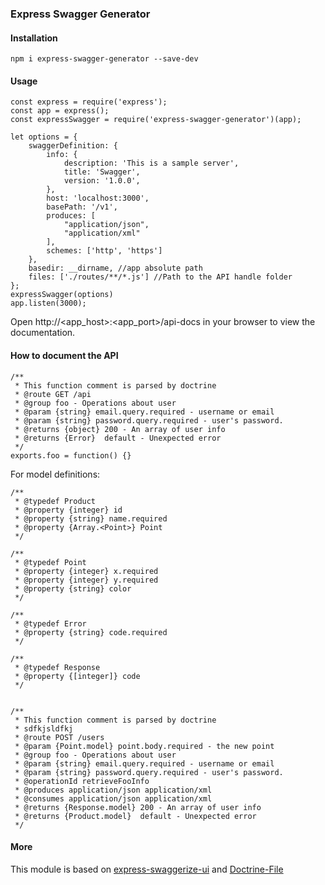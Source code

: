 ### Express Swagger Generator

#### Installation

```
npm i express-swagger-generator --save-dev
```

#### Usage

```
const express = require('express');
const app = express();
const expressSwagger = require('express-swagger-generator')(app);

let options = {
    swaggerDefinition: {
        info: {
            description: 'This is a sample server',
            title: 'Swagger',
            version: '1.0.0',
        },
        host: 'localhost:3000',
        basePath: '/v1',
        produces: [
            "application/json",
            "application/xml"
        ],
        schemes: ['http', 'https']
    },
    basedir: __dirname, //app absolute path
    files: ['./routes/**/*.js'] //Path to the API handle folder
};
expressSwagger(options)
app.listen(3000);
```

Open http://<app_host>:<app_port>/api-docs in your browser to view the documentation.

#### How to document the API

```
/**
 * This function comment is parsed by doctrine
 * @route GET /api
 * @group foo - Operations about user
 * @param {string} email.query.required - username or email
 * @param {string} password.query.required - user's password.
 * @returns {object} 200 - An array of user info
 * @returns {Error}  default - Unexpected error
 */
exports.foo = function() {}
```

For model definitions:

```
/**
 * @typedef Product
 * @property {integer} id
 * @property {string} name.required
 * @property {Array.<Point>} Point
 */

/**
 * @typedef Point
 * @property {integer} x.required
 * @property {integer} y.required
 * @property {string} color
 */

/**
 * @typedef Error
 * @property {string} code.required
 */

/**
 * @typedef Response
 * @property {[integer]} code
 */


/**
 * This function comment is parsed by doctrine
 * sdfkjsldfkj
 * @route POST /users
 * @param {Point.model} point.body.required - the new point
 * @group foo - Operations about user
 * @param {string} email.query.required - username or email
 * @param {string} password.query.required - user's password.
 * @operationId retrieveFooInfo
 * @produces application/json application/xml
 * @consumes application/json application/xml
 * @returns {Response.model} 200 - An array of user info
 * @returns {Product.model}  default - Unexpected error
 */
```

#### More

This module is based on [express-swaggerize-ui](https://github.com/pgroot/express-swaggerize-ui) and [Doctrine-File](https://github.com/researchgate/doctrine-file)